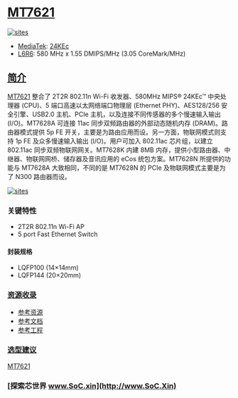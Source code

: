 ﻿# [MT7621](https://github.com/SoCXin/MT7621)

[![sites](http://182.61.61.133/link/resources/SoC.png)](http://www.SoC.Xin)

* [MediaTek](https://www.mediatek.com/): [24KEc](https://github.com/SoCXin/MIPS)
* [L6R6](https://github.com/SoCXin/Level): 580 MHz x 1.55 DMIPS/MHz (3.05 CoreMark/MHz)

## [简介](https://github.com/SoCXin/MT7621/wiki)

[MT7621](https://github.com/SoCXin/MT7621) 整合了 2T2R 802.11n Wi-Fi 收发器、580MHz MIPS® 24KEc™ 中央处理器 (CPU)、5 端口高速以太网络端口物理层 (Ethernet PHY)、AES128/256 安全引擎、USB2.0 主机、PCIe 主机，以及连接不同传感器的多个慢速输入输出 (I/O)。MT7628A 可连接 11ac 同步双频路由器的外部动态随机内存 (DRAM)。路由器模式提供 5p FE 开关，主要是为路由应用而设。另一方面，物联网模式则支持 1p FE 及众多慢速输入输出 (I/O)。用户可加入 802.11ac 芯片组，以建立 802.11ac 同步双频物联网网关。MT7628K 内建 8MB 内存，提供小型路由器、中继器、物联网网桥、储存器及音讯应用的 eCos 统包方案。MT7628N 所提供的功能与 MT7628A 大致相同，不同的是 MT7628N 的 PCIe 及物联网模式主要是为了 N300 路由器而设。

[![sites](docs/MT7621.png)](https://www.mediatek.com/products/homeNetworking/mt7621)

### 关键特性

* 2T2R 802.11n Wi-Fi AP
* 5 port Fast Ethernet Switch

#### 封装规格

* LQFP100 (14×14mm)
* LQFP144 (20×20mm)


### [资源收录](https://github.com/SoCXin)

* [参考资源](src/)
* [参考文档](docs/)
* [参考工程](project/)

### [选型建议](https://github.com/SoCXin)

[MT7621](https://github.com/SoCXin/MT7621)

### [探索芯世界 www.SoC.xin](http://www.SoC.Xin)
